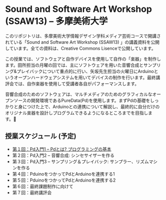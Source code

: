Sound and Software Art Workshop (SSAW13) – 多摩美術大学
================

このリポジトリは、多摩美術大学情報デザイン学科メディア芸術コースで開講されている「Sound and Software Art Workshop (SSAW13) 」の講義資料を公開しています。全ての資料は、Creative Commons Lisenceで公開しています。

この授業では、ソフトウェアと自作デバイスを使用して自作の「楽器」を制作します。田所担当の月曜の回では、主にソフトウェアを用いた音響合成とサンプリング&プレイバックについて重点的に行い、矢坂先生担当の火曜日にArduinoというオープンハードウェアシステムを用いてデバイスの制作を行います。最終講評会では、自作楽器を使用して受講者各自がパフォーマンスします。

音響合成のためのソフトウェアは、マルチメディアのためのグラフィカルなオープンソースの開発環境であるPureData(Pd)を使用します。まずPdの基礎をしっかりと身につけた上で、Arduinoとの連携について解説し、最終的に自分だけのオリジナル楽器を設計しプログラムできるようになるところまでを目指します。

## 授業スケジュール (予定)

* [第１回：Pd入門1 – Pdとは? プログラミングの基本](https://github.com/tado/tamabi_ssaw13/blob/master/ssaw130415.md)
* 第２回：Pd入門2 – 音響合成: シンセサイザーを作る
* 第３回：Pd入門3 – サンプリング＆プレイバック: サンプラー、リズムマシンを作る
* 第４回：PduinoをつかってPdとArduinoを連携する1
* 第５回：PduinoをつかってPdとArduinoを連携する2
* 第６回：最終課題制作に向けて
* 第７回：最終講評会
